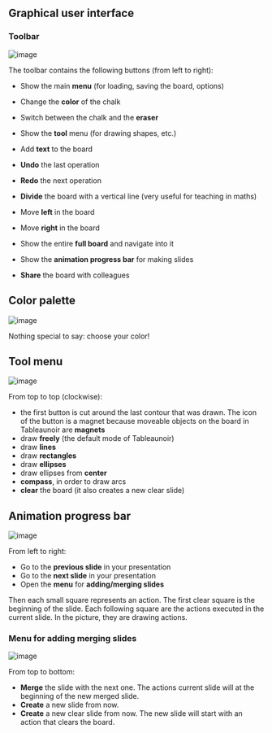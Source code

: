 ## Graphical user interface

### Toolbar

![image](https://user-images.githubusercontent.com/43071857/164407571-769c05ec-b526-4a05-baa2-a59e592fd81a.png)

The toolbar contains the following buttons (from left to right):
- Show the main **menu** (for loading, saving the board, options)
- Change the **color** of the chalk
- Switch between the chalk and the **eraser**
- Show the **tool** menu (for drawing shapes, etc.)
- Add **text** to the board

- **Undo** the last operation
- **Redo** the next operation

- **Divide** the board with a vertical line (very useful for teaching in maths)
- Move **left** in the board
- Move **right** in the board
- Show the entire **full board** and navigate into it
- Show the **animation progress bar** for making slides
- **Share** the board with colleagues


## Color palette

![image](https://user-images.githubusercontent.com/43071857/164413640-f6ff2675-5072-4b84-8c81-c92a6441bed2.png)

Nothing special to say: choose your color!

## Tool menu

![image](https://user-images.githubusercontent.com/43071857/164414542-9b828977-b245-4c5a-878b-366564a0c105.png)

From top to top (clockwise):
- the first button is cut around the last contour that was drawn. The icon of the button is a magnet because moveable objects on the board in Tableaunoir are **magnets**
- draw **freely** (the default mode of Tableaunoir)
- draw **lines**
- draw **rectangles**
- draw **ellipses**
- draw ellipses from **center**
- **compass**, in order to draw arcs
- **clear** the board (it also creates a new clear slide)


## Animation progress bar

![image](https://user-images.githubusercontent.com/43071857/164521714-246accc2-eeee-4460-8ed2-733535233f69.png)

From left to right:
- Go to the **previous slide** in your presentation
- Go to the **next slide** in your presentation
- Open the **menu** for **adding/merging slides**

Then each small square represents an action. The first clear square is the beginning of the slide. Each following square are the actions executed in the current slide. In the picture, they are drawing actions.


### Menu for adding merging slides

![image](https://user-images.githubusercontent.com/43071857/164522229-7c0f00a0-2129-473a-bde0-1103d3f2586b.png)

From top to bottom:
- **Merge** the slide with the next one. The actions current slide will at the beginning of the new merged slide.
- **Create** a new slide from now.
- **Create** a new clear slide from now. The new slide will start with an action that clears the board.
